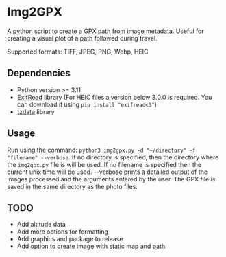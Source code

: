 # Img2GPX

A python script to create a GPX path from image metadata. Useful for creating a visual plot of a path followed during travel.

Supported formats: TIFF, JPEG, PNG, Webp, HEIC

## Dependencies

- Python version >= 3.11
- [ExifRead](https://pypi.org/project/ExifRead/) library (For HEIC files a version below 3.0.0 is required. You can download it using `pip install "exifread<3"`)
- [tzdata](https://pypi.org/project/tzdata/) library

## Usage

Run using the command: `python3 img2gpx.py -d "~/directory" -f "filename" --verbose`.
If no directory is specified, then the directory where the `img2gpx.py` file is will be used. If no filename is specified then the current unix time will be used. --verbose prints a detailed output of the images processed and the arguments entered by the user.
The GPX file is saved in the same directory as the photo files.

## TODO

- Add altitude data
- Add more options for formatting
- Add graphics and package to release
- Add option to create image with static map and path
